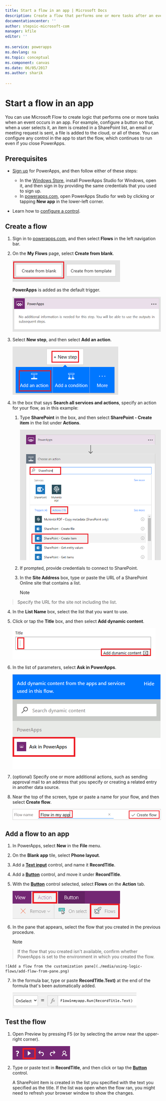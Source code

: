 ```yaml
---
title: Start a flow in an app | Microsoft Docs
description: Create a flow that performs one or more tasks after an event, such as a user selecting a button, occurs in an app.
documentationcenter: ''
author: stepsic-microsoft-com
manager: kfile
editor: ''

ms.service: powerapps
ms.devlang: na
ms.topic: conceptual
ms.component: canvas
ms.date: 06/05/2017
ms.author: sharik

---
```

# Start a flow in an app
You can use Microsoft Flow to create logic that performs one or more tasks when an event occurs in an app. For example, configure a button so that, when a user selects it, an item is created in a SharePoint list, an email or meeting request is sent, a file is added to the cloud, or all of these. You can configure any control in the app to start the flow, which continues to run even if you close PowerApps.

## Prerequisites

* [Sign up](../signup-for-powerapps.md) for PowerApps, and then follow either of these steps:

  * In the [Windows Store](http://aka.ms/powerappsinstall), install PowerApps Studio for Windows, open it, and then sign in by providing the same credentials that you used to sign up.
  * In [powerapps.com](http://web.powerapps.com), open PowerApps Studio for web by clicking or tapping **New app** in the lower-left corner.
* Learn how to [configure a control](add-configure-controls.md).

## Create a flow
1. Sign in to [powerapps.com](http://web.powerapps.com), and then select **Flows** in the left navigation bar.

2. On the **My Flows** page, select **Create from blank**.

    ![Option to create a flow without using a template](./media/using-logic-flows/create-from-blank.png)

    **PowerApps** is added as the default trigger.

    ![PowerApps as the trigger that initiates the flow](./media/using-logic-flows/set-trigger.png)

3. Select **New step**, and then select **Add an action**.

    ![Option to add an action](./media/using-logic-flows/add-action.png)

4. In the box that says **Search all services and actions**, specify an action for your flow, as in this example:

   1. Type **SharePoint** in the box, and then select **SharePoint - Create item** in the list under **Actions**.

       ![Option to create a SharePoint item](./media/using-logic-flows/create-sharepoint-item.png)

   2. If prompted, provide credentials to connect to SharePoint.

   3. In the **Site Address** box, type or paste the URL of a SharePoint Online site that contains a list.

       > [!NOTE]
> Specify the URL for the site not including the list.

   4. In the **List Name** box, select the list that you want to use.

   5. Click or tap the **Title** box, and then select **Add dynamic content**.

       ![Add Ask in PowerApps parameter to Title field](./media/using-logic-flows/ask-in-powerapps.png)

   6. In the list of parameters, select **Ask in PowerApps**.

       ![Add parameter](./media/using-logic-flows/add-parameter.png)

5. (optional) Specify one or more additional actions, such as sending approval mail to an address that you specify or creating a related entry in another data source.

6. Near the top of the screen, type or paste a name for your flow, and then select **Create flow**.

    ![Name and save your flow](./media/using-logic-flows/name-flow.png)

## Add a flow to an app
1. In PowerApps, select **New** in the **File** menu.

2. On the **Blank app** tile, select **Phone layout**.

3. Add a **[Text input](controls/control-text-input.md)** control, and name it **RecordTitle**.

4. Add a **[Button](controls/control-button.md)** control, and move it under **RecordTitle**.

5. With the **[Button](controls/control-button.md)** control selected, select **Flows** on the **Action** tab.

    ![Flows option on the Action tab](./media/using-logic-flows/action-tab.png)

6. In the pane that appears, select the flow that you created in the previous procedure.

    > [!NOTE]
> If the flow that you created isn't available, confirm whether PowerApps is set to the environment in which you created the flow.

    ![Add a flow from the customization pane](./media/using-logic-flows/add-flow-from-pane.png)

7. In the formula bar, type or paste **RecordTitle.Text)** at the end of the formula that's been automatically added.

    ![OnSelect property that includes the flow](./media/using-logic-flows/onselect-with-flow.png)

## Test the flow
1. Open Preview by pressing F5 (or by selecting the arrow near the upper-right corner).

    ![OnSelect property that includes the flow](./media/using-logic-flows/open-preview.png)

2. Type or paste text in **RecordTitle**, and then click or tap the **[Button](controls/control-button.md)** control.

    A SharePoint item is created in the list you specified with the text you specified as the title. If the list was open when the flow ran, you might need to refresh your browser window to show the changes.
